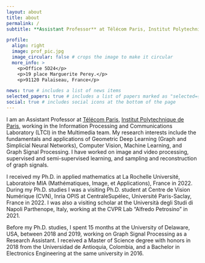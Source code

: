 ```yaml
---
layout: about
title: about
permalink: /
subtitle: **Assistant Professor** at Télécom Paris, Institut Polytechnique de Paris

profile:
  align: right
  image: prof_pic.jpg
  image_circular: false # crops the image to make it circular
  more_info: >
    <p>Office 5D24</p>
    <p>19 place Marguerite Perey.</p>
    <p>91120 Palaiseau, France</p>

news: true # includes a list of news items
selected_papers: true # includes a list of papers marked as "selected={true}"
social: true # includes social icons at the bottom of the page
---
```


I am an Assistant Professor at [Télécom Paris](https://www.telecom-paris.fr/en/home), [Institut Polytechnique de Paris](https://www.ip-paris.fr/en), working in the Information Processing and Communications Laboratory (LTCI) in the Multimedia team. My research interests include the fundamentals and applications of Geometric Deep Learning (Graph and Simplicial Neural Networks), Computer Vision, Machine Learning, and Graph Signal Processing. I have worked on image and video processing, supervised and semi-supervised learning, and sampling and reconstruction of graph signals.

I received my Ph.D. in applied mathematics at La Rochelle Université, Laboratoire MIA (Mathématiques, Image, et Applications), France in 2022. During my Ph.D. studies I was a visiting Ph.D. student at Centre de Vision Numérique (CVN), Inria OPIS at CentraleSupélec, Université Paris-Saclay, France in 2022. I was also a visiting scholar at the Università degli Studi di Napoli Parthenope, Italy, working at the CVPR Lab “Alfredo Petrosino” in 2021.

Before my Ph.D. studies, I spent 15 months at the University of Delaware, USA, between 2018 and 2019, working on Graph Signal Processing as a Research Assistant. I received a Master of Science degree with honors in 2018 from the Universidad de Antioquia, Colombia, and a Bachelor in Electronics Engineering at the same university in 2016.